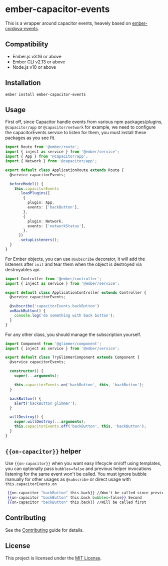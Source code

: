 # ember-capacitor-events

This is a wrapper around capacitor events, heavely based on [ember-cordova-events](http://corber.io/pages/addons/events.html).

## Compatibility

- Ember.js v3.16 or above
- Ember CLI v2.13 or above
- Node.js v10 or above

## Installation

```
ember install ember-capacitor-events
```

## Usage

First off, since Capacitor handle events from various npm packages/plugins, `@capacitor/app` or `@capacitor/network` for example,
we need to configure the capacitorEvents service to listen for them, you must install these packages as you see fit.

```ts
import Route from '@ember/route';
import { inject as service } from '@ember/service';
import { App } from '@capacitor/app';
import { Network } from '@capacitor/app';

export default class ApplicationRoute extends Route {
  @service capacitorEvents;

  beforeModel() {
    this.capacitorEvents
      .loadPlugins([
        {
          plugin: App,
          events: ['backButton'],
        },
        {
          plugin: Network,
          events: ['networkStatus'],
        },
      ])
      .setupListeners();
  }
}
```

For Ember objects, you can use `@subscribe` decorator, it will add the listeners after `init`
and tear them when the object is destroyed via destroyables api.

```ts
import Controller from '@ember/controller';
import { inject as service } from '@ember/service';

export default class ApplicationController extends Controller {
  @service capacitorEvents;

  @subscribe('capacitorEvents.backButton')
  onBackButton() {
    console.log('do something with back button');
  }
}
```

For any other class, you should manage the subscription yourself.

```ts
import Component from '@glimmer/component';
import { inject as service } from '@ember/service';

export default class TryGlimmerComponent extends Component {
  @service capacitorEvents;

  constructor() {
    super(...arguments);

    this.capacitorEvents.on('backButton', this, 'backButton');
  }

  backButton() {
    alert('backButton glimmer');
  }

  willDestroy() {
    super.willDestroy(...arguments);
    this.capacitorEvents.off('backButton', this, 'backButton');
  }
}
```

## `{{on-capacitor}}` helper

Use `{{on-capacitor}}` when you want easy lifecycle on/off using templates, you can optionally pass `bubbles=false` and previous helper invocations listening for the same event won't be called. You must ignore bubble manually for other usages as `@subscribe` or direct usage with `this.capacitorEvents.on`

```hbs
 {{on-capacitor "backButton" this.back}} //Won't be called since previous bubbles false
 {{on-capacitor "backButton" this.back bubbles=false}} Second
 {{on-capacitor "backButton" this.back}} //Will be called first
```

## Contributing

See the [Contributing](CONTRIBUTING.md) guide for details.

## License

This project is licensed under the [MIT License](LICENSE.md).
